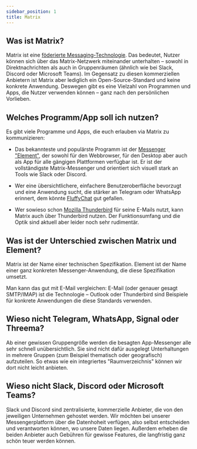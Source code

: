 ```yaml
---
sidebar_position: 1
title: Matrix
---
```


## Was ist Matrix?

Matrix ist eine [föderierte Messaging-Technologie](https://matrix.org). Das bedeutet, Nutzer können sich über das Matrix-Netzwerk miteinander unterhalten – sowohl in Direktnachrichten als auch in Gruppenräumen (ähnlich wie bei Slack, Discord oder Microsoft Teams). Im Gegensatz zu diesen kommerziellen Anbietern ist Matrix aber lediglich ein Open-Source-Standard und keine konkrete Anwendung. Deswegen gibt es eine Vielzahl von Programmen und Apps, die Nutzer verwenden können – ganz nach den persönlichen Vorlieben.


## Welches Programm/App soll ich nutzen?

Es gibt viele Programme und Apps, die euch erlauben via Matrix zu kommunizieren:

- Das bekannteste und populärste Programm ist der [Messenger "Element"](https://element.io/), der sowohl für den Webbrowser, für den Desktop aber auch als App für alle gängigen Plattformen verfügbar ist. Er ist der vollständigste Matrix-Messenger und orientiert sich visuell stark an Tools wie Slack oder Discord.

- Wer eine übersichtlichere, einfachere Benutzeroberfläche bevorzugt und eine Anwendung sucht, die stärker an Telegram oder WhatsApp erinnert, dem könnte [FluffyChat](https://fluffychat.im/) gut gefallen.

- Wer sowieso schon [Mozilla Thunderbird](https://www.thunderbird.net/) für seine E-Mails nutzt, kann Matrix auch über Thunderbird nutzen. Der Funktionsumfang und die Optik sind aktuell aber leider noch sehr rudimentär.


## Was ist der Unterschied zwischen Matrix und Element?

Matrix ist der Name einer technischen Spezifikation. Element ist der Name einer ganz konkreten Messenger-Anwendung, die diese Spezifikation umsetzt. 

Man kann das gut mit E-Mail vergleichen: E-Mail (oder genauer gesagt SMTP/IMAP) ist die Technologie – Outlook oder Thunderbird sind Beispiele für konkrete Anwendungen die diese Standards verwenden.


## Wieso nicht Telegram, WhatsApp, Signal oder Threema?

Ab einer gewissen Gruppengröße werden die besagten App-Messenger alle sehr schnell unübersichtlich. Sie sind nicht dafür ausgelegt Unterhaltungen in mehrere Gruppen (zum Beispiel thematisch oder geografisch) aufzuteilen. So etwas wie ein integriertes "Raumverzeichnis" können wir dort nicht leicht anbieten.


## Wieso nicht Slack, Discord oder Microsoft Teams?

Slack und Discord sind zentralisierte, kommerzielle Anbieter, die von den jeweiligen Unternehmen gehostet werden. Wir möchten bei unserer Messengerplatform über die Datenhoheit verfügen, also selbst entscheiden und verantworten können, wo unsere Daten liegen. Außerdem erheben die beiden Anbieter auch Gebühren für gewisse Features, die langfristig ganz schön teuer werden können.
